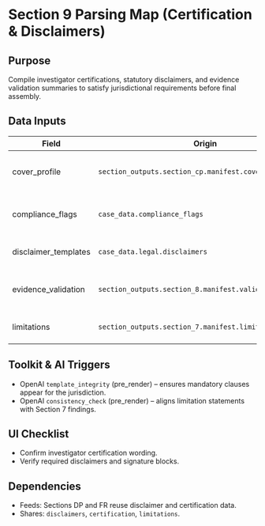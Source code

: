 ﻿# Section 9 Parsing Map (Certification & Disclaimers)

## Purpose
Compile investigator certifications, statutory disclaimers, and evidence validation summaries to satisfy jurisdictional requirements before final assembly.

## Data Inputs
| Field | Origin | Notes |
|-------|--------|-------|
| cover_profile | `section_outputs.section_cp.manifest.cover_profile` | Investigator/agency details and branding for signature blocks. |
| compliance_flags | `case_data.compliance_flags` | Outstanding compliance notes requiring disclosure. |
| disclaimer_templates | `case_data.legal.disclaimers` | Jurisdiction-specific statement templates. |
| evidence_validation | `section_outputs.section_8.manifest.validation_summary` | Confirms chain integrity and validation outcomes. |
| limitations | `section_outputs.section_7.manifest.limitations` | Carries forward caveats from conclusions. |

## Toolkit & AI Triggers
- OpenAI `template_integrity` (pre_render) – ensures mandatory clauses appear for the jurisdiction.
- OpenAI `consistency_check` (pre_render) – aligns limitation statements with Section 7 findings.

## UI Checklist
- Confirm investigator certification wording.
- Verify required disclaimers and signature blocks.

## Dependencies
- Feeds: Sections DP and FR reuse disclaimer and certification data.
- Shares: `disclaimers`, `certification`, `limitations`.
